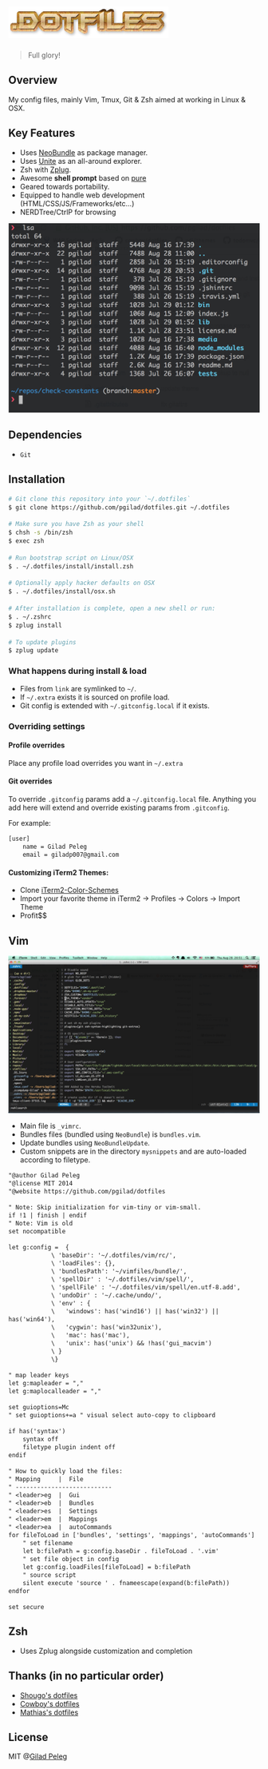 # <img src="media/dotfiles.png" width="321" height="62" alt="dotfiles">
> Full glory!

## Overview
My config files, mainly Vim, Tmux, Git & Zsh aimed at working in Linux & OSX.

## Key Features
- Uses [NeoBundle](https://github.com/Shougo/neobundle.vim) as package manager.
- Uses [Unite](https://github.com/Shougo/unite.vim) as an all-around explorer.
- Zsh with [Zplug](https://github.com/zplug/zplug).
- Awesome **shell prompt** based on [pure](https://github.com/sindresorhus/pure)
- Geared towards portability.
- Equipped to handle web development (HTML/CSS/JS/Frameworks/etc...)
- NERDTree/CtrlP for browsing

![](media/prompt.png)

## Dependencies

- `Git`

## Installation

```sh
# Git clone this repository into your `~/.dotfiles`
$ git clone https://github.com/pgilad/dotfiles.git ~/.dotfiles

# Make sure you have Zsh as your shell
$ chsh -s /bin/zsh
$ exec zsh

# Run bootstrap script on Linux/OSX
$ . ~/.dotfiles/install/install.zsh

# Optionally apply hacker defaults on OSX
$ . ~/.dotfiles/install/osx.sh

# After installation is complete, open a new shell or run:
$ . ~/.zshrc
$ zplug install

# To update plugins
$ zplug update
```

### What happens during install & load

- Files from `link` are symlinked to `~/`.
- If `~/.extra` exists it is sourced on profile load.
- Git config is extended with `~/.gitconfig.local` if it exists.

### Overriding settings

#### Profile overrides

Place any profile load overrides you want in `~/.extra`

#### Git overrides

To override `.gitconfig` params add a `~/.gitconfig.local` file.
Anything you add here will extend and override existing params from `.gitconfig`.

For example:

```
[user]
    name = Gilad Peleg
    email = giladp007@gmail.com
```

#### Customizing iTerm2 Themes:

- Clone [iTerm2-Color-Schemes](https://github.com/mbadolato/iTerm2-Color-Schemes)
- Import your favorite theme in iTerm2 -> Profiles -> Colors -> Import Theme
- Profit$$

## Vim

![](media/vim.png)

- Main file is `_vimrc`.
- Bundles files (bundled using `NeoBundle`) is `bundles.vim`.
- Update bundles using `NeoBundleUpdate`.
- Custom snippets are in the directory `mysnippets` and are auto-loaded according to filetype.

```vim
"@author Gilad Peleg
"@license MIT 2014
"@website https://github.com/pgilad/dotfiles

" Note: Skip initialization for vim-tiny or vim-small.
if !1 | finish | endif
" Note: Vim is old
set nocompatible

let g:config =  {
            \ 'baseDir': '~/.dotfiles/vim/rc/',
            \ 'loadFiles': {},
            \ 'bundlesPath': '~/vimfiles/bundle/',
            \ 'spellDir' : '~/.dotfiles/vim/spell/',
            \ 'spellFile' : '~/.dotfiles/vim/spell/en.utf-8.add',
            \ 'undoDir' : '~/.cache/undo/',
            \ 'env' : {
            \   'windows': has('wind16') || has('win32') || has('win64'),
            \   'cygwin': has('win32unix'),
            \   'mac': has('mac'),
            \   'unix': has('unix') && !has('gui_macvim')
            \ }
            \}

" map leader keys
let g:mapleader = ","
let g:maplocalleader = ","

set guioptions=Mc
" set guioptions+=a " visual select auto-copy to clipboard

if has('syntax')
    syntax off
    filetype plugin indent off
endif

" How to quickly load the files:
" Mapping     |  File
" ---------------------------
" <leader>eg  |  Gui
" <leader>eb  |  Bundles
" <leader>es  |  Settings
" <leader>em  |  Mappings
" <leader>ea  |  autoCommands
for fileToLoad in ['bundles', 'settings', 'mappings', 'autoCommands']
    " set filename
    let b:filePath = g:config.baseDir . fileToLoad . '.vim'
    " set file object in config
    let g:config.loadFiles[fileToLoad] = b:filePath
    " source script
    silent execute 'source ' . fnameescape(expand(b:filePath))
endfor

set secure
```

## Zsh

- Uses Zplug alongside customization and completion

## Thanks (in no particular order)

- [Shougo's dotfiles](https://github.com/Shougo/shougo-s-github)
- [Cowboy's dotfiles](https://github.com/cowboy/dotfiles)
- [Mathias's dotfiles](https://github.com/mathiasbynens/dotfiles)

## License

MIT @[Gilad Peleg](http://giladpeleg.com)

